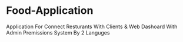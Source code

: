 # Food-Application
Application For Connect Resturants With Clients & Web Dashoard With Admin Premissions System By 2 Languges
